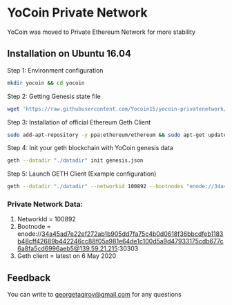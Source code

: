 # YoCoin Private Network

YoCoin was moved to Private Ethereum Network for more stability

## Installation on Ubuntu 16.04

Step 1: Environment configuration

```bash
mkdir yocoin && cd yocoin
```

Step 2: Getting Genesis state file 

```bash
wget 'https://raw.githubusercontent.com/Yocoin15/yocoin-privatenetwork/master/genesis.json'
```

Step 3: Installation of official Ethereum Geth Client

```bash
sudo add-apt-repository -y ppa:ethereum/ethereum && sudo apt-get update && sudo apt-get install ethereum
```

Step 4: Init your geth blockchain with YoCoin genesis data

```bash
geth --datadir "./datadir" init genesis.json
```

Step 5: Launch GETH Client (Example configuration)

```bash
geth --datadir "./datadir" --networkid 100892 --bootnodes "enode://34a45ad7e22ef272ab1b905dd7fa75c4b0d0618f36bbcdfeb1183b48cff42689b442246cc88f05a981e64de1c100d5a9d47933175cdb677c6a8fa5cd6996aeb5@139.59.21.215:30303"
```

### Private Network Data:
1. NetworkId = 100892
2. Bootnode = enode://34a45ad7e22ef272ab1b905dd7fa75c4b0d0618f36bbcdfeb1183b48cff42689b442246cc88f05a981e64de1c100d5a9d47933175cdb677c6a8fa5cd6996aeb5@139.59.21.215:30303
3. Geth client = latest on 6 May 2020



## Feedback
You can write to georgetagirov@gmail.com for any questions